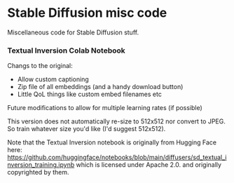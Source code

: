 # Stable Diffusion misc code
Miscellaneous code for Stable Diffusion stuff.

### Textual Inversion Colab Notebook
Changs to the original:
- Allow custom captioning
- Zip file of all embeddings (and a handy download button)
- Little QoL things like custom embed filenames etc

Future modifications to allow for multiple learning rates (if possible)

This version does not automatically re-size to 512x512 nor convert to JPEG. So train whatever size you'd like (I'd suggest 512x512).

Note that the Textual Inversion notebook is originally from Hugging Face here: https://github.com/huggingface/notebooks/blob/main/diffusers/sd_textual_inversion_training.ipynb which is licensed under Apache 2.0. and originally copyrighted by them.